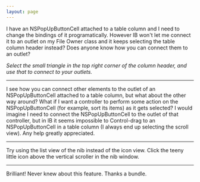 ```yaml
---
layout: page
---
```




I have an NSPopUpButtonCell attached to a table column and I need to change the bindings of it programatically. However IB won't let me connect it to an outlet on my File Owner class and it keeps selecting the table column header instead? Does anyone know how you can connect them to an outlet?


*Select the small triangle in the top right corner of the column header, and use that to connect to your outlets.*

----

I see how you can connect other elements to the outlet of an NSPopUpButtonCell attached to a table column, but what about the other way around? What if I want a controller to perform some action on the NSPopUpButtonCell (for example, sort its items) as it gets selected? I would imagine I need to connect the NSPopUpButtonCell to the outlet of that controller, but in IB it seems impossible to Control-drag to an NSPopUpButtonCell in a table column (I always end up selecting the scroll view). Any help greatly appreciated.

----

Try using the list view of the nib instead of the icon view. Click the teeny little icon above the vertical scroller in the nib window.

----

Brilliant! Never knew about this feature. Thanks a bundle.
